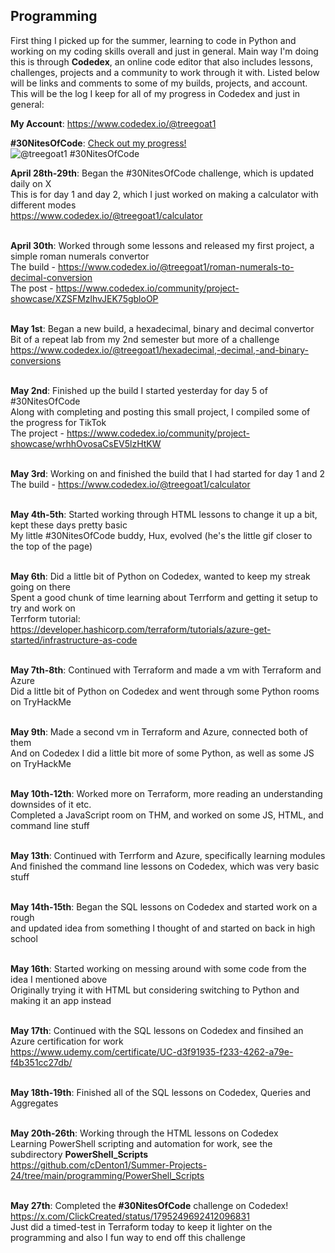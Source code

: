 ## Programming
First thing I picked up for the summer, learning to code in Python and working on my coding skills overall and just in general. Main way I'm doing this is through **Codedex**, an online code editor that 
also includes lessons, challenges, projects and a community to work through it with. Listed below will be links and comments to some of my builds, projects, and account. This will be the log I keep for all 
of my progress in Codedex and just in general: <br />

**My Account**: https://www.codedex.io/@treegoat1 <br />

**#30NitesOfCode**: [Check out my progress!](https://www.codedex.io/@treegoat1/30-nites-of-code) <br />
  ![@treegoat1 #30NitesOfCode](https://www.codedex.io/api/petStatus?user=treegoat1) <br />

**April 28th-29th**: Began the #30NitesOfCode challenge, which is updated daily on X <br />
This is for day 1 and day 2, which I just worked on making a calculator with different modes <br />
https://www.codedex.io/@treegoat1/calculator <br /> <br />

**April 30th**: Worked through some lessons and released my first project, a simple roman numerals convertor <br /> 
The build - https://www.codedex.io/@treegoat1/roman-numerals-to-decimal-conversion <br />
The post - https://www.codedex.io/community/project-showcase/XZSFMzlhvJEK75gbloOP <br /> <br />

**May 1st**: Began a new build, a hexadecimal, binary and decimal convertor <br />
Bit of a repeat lab from my 2nd semester but more of a challenge <br />
https://www.codedex.io/@treegoat1/hexadecimal,-decimal,-and-binary-conversions <br /> <br />

**May 2nd**: Finished up the build I started yesterday for day 5 of #30NitesOfCode <br />
Along with completing and posting this small project, I compiled some of the progress for TikTok <br />
The project - https://www.codedex.io/community/project-showcase/wrhhOvosaCsEV5lzHtKW <br /> <br />

**May 3rd**: Working on and finished the build that I had started for day 1 and 2<br />
The build - https://www.codedex.io/@treegoat1/calculator <br /> <br />

**May 4th-5th**: Started working through HTML lessons to change it up a bit, kept these days pretty basic <br />
My little #30NitesOfCode buddy, Hux, evolved (he's the little gif closer to the top of the page) <br /> <br />

**May 6th**: Did a little bit of Python on Codedex, wanted to keep my streak going on there <br />
Spent a good chunk of time learning about Terrform and getting it setup to try and work on <br />
Terrform tutorial: https://developer.hashicorp.com/terraform/tutorials/azure-get-started/infrastructure-as-code <br /> <br />

**May 7th-8th**: Continued with Terraform and made a vm with Terraform and Azure <br />
Did a little bit of Python on Codedex and went through some Python rooms on TryHackMe <br /> <br />

**May 9th**: Made a second vm in Terraform and Azure, connected both of them <br />
And on Codedex I did a little bit more of some Python, as well as some JS on TryHackMe <br /> <br />

**May 10th-12th**: Worked more on Terraform, more reading an understanding downsides of it etc. <br />
Completed a JavaScript room on THM, and worked on some JS, HTML, and command line stuff <br /> <br />

**May 13th**: Continued with Terrform and Azure, specifically learning modules <br /> 
And finished the command line lessons on Codedex, which was very basic stuff <br /> <br />

**May 14th-15th**: Began the SQL lessons on Codedex and started work on a rough <br />
and updated idea from something I thought of and started on back in high school <br /> <br />

**May 16th**: Started working on messing around with some code from the idea I mentioned above <br />
Originally trying it with HTML but considering switching to Python and making it an app instead <br /> <br />

**May 17th**: Continued with the SQL lessons on Codedex and finsihed an Azure certification for work <br /> 
https://www.udemy.com/certificate/UC-d3f91935-f233-4262-a79e-f4b351cc27db/ <br /> <br />

**May 18th-19th**: Finished all of the SQL lessons on Codedex, Queries and Aggregates <br /> <br />

**May 20th-26th**: Working through the HTML lessons on Codedex <br /> 
Learning PowerShell scripting and automation for work, see the subdirectory **PowerShell_Scripts** <br /> 
https://github.com/cDenton1/Summer-Projects-24/tree/main/programming/PowerShell_Scripts <br /> <br />

**May 27th**: Completed the **#30NitesOfCode** challenge on Codedex! https://x.com/ClickCreated/status/1795249692412096831 <br />
Just did a timed-test in Terraform today to keep it lighter on the programming and also I fun way to end off this challenge <br /> <br />
